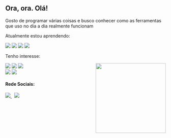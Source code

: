 ## Ora, ora. Olá!

Gosto de programar várias coisas e busco conhecer como as ferramentas que uso no dia a dia realmente funcionam

Atualmente estou aprendendo:
<p>

<img src="https://img.shields.io/badge/Java-ED8B00?style=for-the-badge&logo=java&logoColor=white%20" /> 
<img src="https://img.shields.io/badge/Spring-6DB33F?style=for-the-badge&logo=spring&logoColor=white" /> 
<img src="https://img.shields.io/badge/TypeScript-007ACC?style=for-the-badge&logo=typescript&logoColor=white%20" /> 
<img src="https://img.shields.io/badge/Angular-DD0031?style=for-the-badge&logo=angular&logoColor=white%20https://img.shields.io/badge/Spring_Boot-F2F4F9?style=for-the-badge&logo=spring-boot" /> 
</p>

Tenho interesse:
<div>
<img src="https://img.shields.io/badge/Kotlin-0095D5?&style=for-the-badge&logo=kotlin&logoColor=white%20" /> 
<img src="https://img.shields.io/badge/Swift-FA7343?style=for-the-badge&logo=swift&logoColor=white" /> 
<img src="https://img.shields.io/badge/React-20232A?style=for-the-badge&logo=react&logoColor=61DAFB" /> 

<img width="220" align="right" src="https://i.pinimg.com/originals/a5/43/7e/a5437ecc2ab152de7c0d69ed800af4a4.gif" /> 
</div>

<div>
  <img src="https://github-readme-stats.vercel.app/api?username=rafaelmendes1&hide=stars&count_private=true&show_icons=true&hide_rank=true&theme=tokyonight" />
  <img src="https://github-readme-stats.vercel.app/api/top-langs/?username=rafaelmendes1&layout=compact&theme=tokyonight" />
</div>

#### Rede Sociais:
<a href="https://www.linkedin.com/in/rafael-mendes-2937841a3">
    <img src="https://img.shields.io/badge/linkedin-%230077B5.svg?&style=for-the-badge&logo=linkedin&logoColor=white" />
  </a>&nbsp;
  <a href="https://twitter.com/rafael_mds1">
    <img src="https://img.shields.io/badge/twitter-1ca0f1.svg?&style=for-the-badge&logo=twitter&logoColor=white"        
  </a>
<!--
**rafaelmendes1/rafaelmendes1** is a ✨ _special_ ✨ repository because its `README.md` (this file) appears on your GitHub profile.

Here are some ideas to get you started:

- 🔭 I’m currently working on ...
- 🌱 I’m currently learning ...
- 👯 I’m looking to collaborate on ...
- 🤔 I’m looking for help with ...
- 💬 Ask me about ...
- 📫 How to reach me: ...
- 😄 Pronouns: ...
- ⚡ Fun fact: ...
-->
